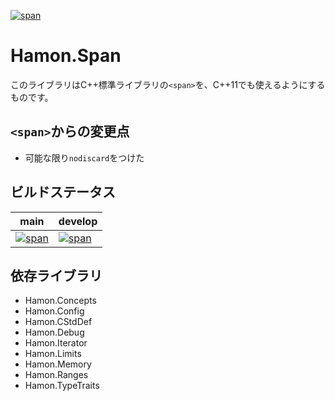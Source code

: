 ﻿[![span](https://github.com/shibainuudon/HamonCore/actions/workflows/span.yml/badge.svg)](https://github.com/shibainuudon/HamonCore/actions/workflows/span.yml)

# Hamon.Span

このライブラリはC\+\+標準ライブラリの`<span>`を、C\+\+11でも使えるようにするものです。

## `<span>`からの変更点

* 可能な限り`nodiscard`をつけた

## ビルドステータス

| main | develop |
| ---- | ------- |
|[![span](https://github.com/shibainuudon/HamonCore/actions/workflows/span.yml/badge.svg?branch=main)](https://github.com/shibainuudon/HamonCore/actions/workflows/span.yml)|[![span](https://github.com/shibainuudon/HamonCore/actions/workflows/span.yml/badge.svg?branch=develop)](https://github.com/shibainuudon/HamonCore/actions/workflows/span.yml)|

## 依存ライブラリ

* Hamon.Concepts
* Hamon.Config
* Hamon.CStdDef
* Hamon.Debug
* Hamon.Iterator
* Hamon.Limits
* Hamon.Memory
* Hamon.Ranges
* Hamon.TypeTraits
